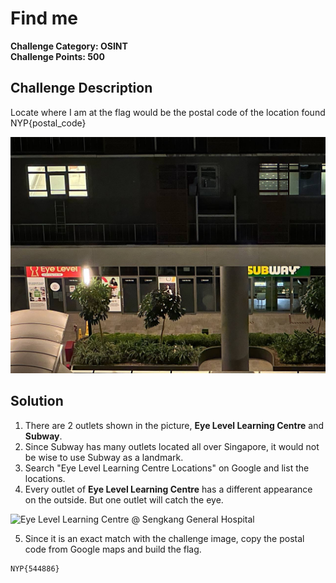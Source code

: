 # Find me

**Challenge Category: OSINT** <br />
**Challenge Points: 500**

## Challenge Description

Locate where I am at the flag would be the postal code of the location found NYP{postal_code}

![image.jpg](../.files/osint_find_me.jpg "image.jpg")

## Solution

1. There are 2 outlets shown in the picture, **Eye Level Learning Centre** and **Subway**.
2. Since Subway has many outlets located all over Singapore, it would not be wise to use Subway as a landmark.
3. Search "Eye Level Learning Centre Locations" on Google and list the locations.
4. Every outlet of **Eye Level Learning Centre** has a different appearance on the outside. But one outlet will catch the eye.

![Eye Level Learning Centre @ Sengkang General Hospital](https://lh3.googleusercontent.com/p/AF1QipNOOIfRAktHTMg30-CQtsy12V7lTF5gr1KkcNFF=s680-w680-h510 "Eye Level Learning Centre @ Sengkang General Hospital")

5. Since it is an exact match with the challenge image, copy the postal code from Google maps and build the flag.

```
NYP{544886}
```
